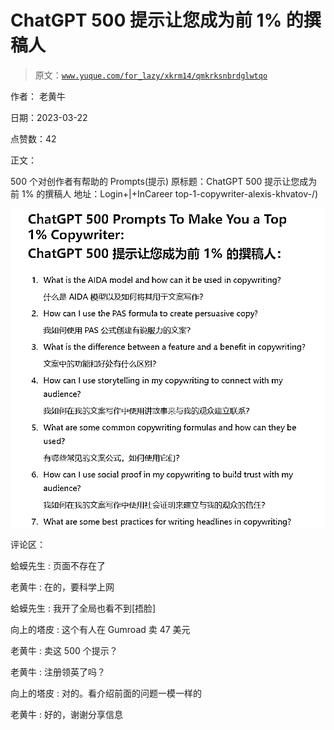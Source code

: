 # ChatGPT 500 提示让您成为前 1% 的撰稿人

> 原文：[`www.yuque.com/for_lazy/xkrm14/qmkrksnbrdglwtqo`](https://www.yuque.com/for_lazy/xkrm14/qmkrksnbrdglwtqo)

作者： 老黄牛

日期：2023-03-22

点赞数：42

正文：

500 个对创作者有帮助的 Prompts(提示) 原标题：ChatGPT 500 提示让您成为前 1% 的撰稿人 地址：Login+|+InCareer top-1-copywriter-alexis-khvatov-/)

![](img/c27494b8bd34b0d0de67819b4f5bed7a.png)

评论区：

蛤蟆先生 : 页面不存在了

老黄牛 : 在的，要科学上网

蛤蟆先生 : 我开了全局也看不到[捂脸]

向上的塔皮 : 这个有人在 Gumroad 卖 47 美元

老黄牛 : 卖这 500 个提示？

老黄牛 : 注册领英了吗？

向上的塔皮 : 对的。看介绍前面的问题一模一样的

老黄牛 : 好的，谢谢分享信息

